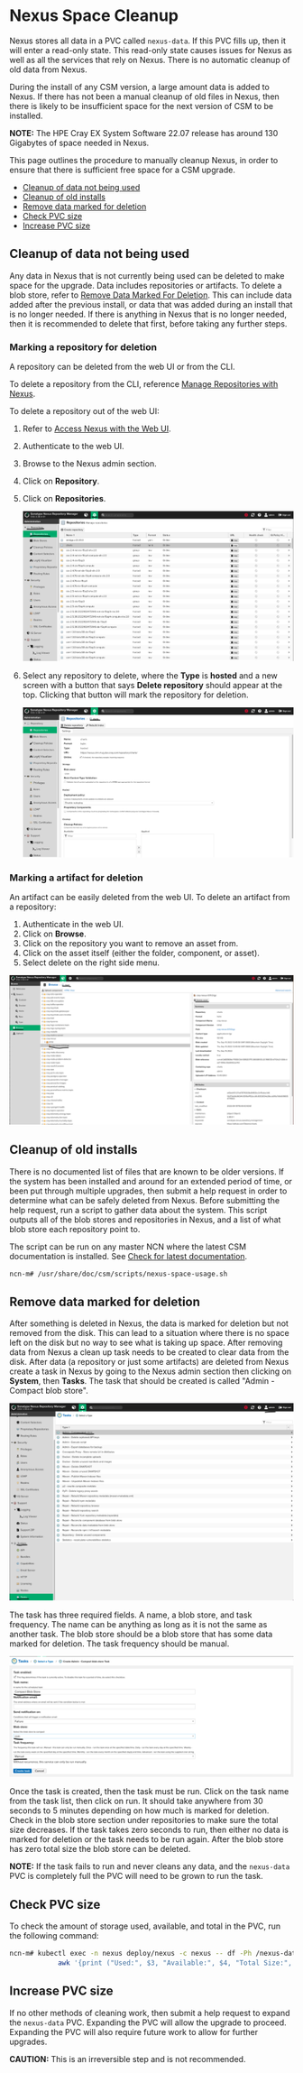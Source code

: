 # Nexus Space Cleanup

Nexus stores all data in a PVC called `nexus-data`. If this PVC fills up, then it will enter a read-only state. This read-only state causes
issues for Nexus as well as all the services that rely on Nexus. There is no automatic cleanup of old data from Nexus.

During the install of any CSM version, a large amount data is added to Nexus. If there has not been a manual cleanup of old files in Nexus,
then there is likely to be insufficient space for the next version of CSM to be installed.

**NOTE:** The HPE Cray EX System Software 22.07 release has around 130 Gigabytes of space needed in Nexus.

This page outlines the procedure to manually cleanup Nexus, in order to ensure that there is sufficient free space for a CSM upgrade.

- [Cleanup of data not being used](#cleanup-of-data-not-being-used)
- [Cleanup of old installs](#cleanup-of-old-installs)
- [Remove data marked for deletion](#remove-data-marked-for-deletion)
- [Check PVC size](#check-pvc-size)
- [Increase PVC size](#increase-pvc-size)

## Cleanup of data not being used

Any data in Nexus that is not currently being used can be deleted to make space for the upgrade. Data includes repositories or artifacts.
To delete a blob store, refer to [Remove Data Marked For Deletion](#remove-data-marked-for-deletion). This can include data added after the
previous install, or data that was added during an install that is no longer needed. If there is anything in Nexus that is no longer needed,
then it is recommended to delete that first, before taking any further steps.

### Marking a repository for deletion

A repository can be deleted from the web UI or from the CLI.

To delete a repository from the CLI, reference
[Manage Repositories with Nexus](Manage_Repositories_with_Nexus.md#delete-a-repository).

To delete a repository out of the web UI:

1. Refer to [Access Nexus with the Web UI](Manage_Repositories_with_Nexus.md#access-nexus-with-the-web-ui).
1. Authenticate to the web UI.
1. Browse to the Nexus admin section.
1. Click on **Repository**.
1. Click on **Repositories**.

   ![Nexus Repository List](../../img/operations/Nexus_Repository_List.png "Nexus Repository List")

1. Select any repository to delete, where the **Type** is **hosted** and a new screen with a button that says
**Delete repository** should appear at the top. Clicking that button will mark the repository for deletion.

   ![Nexus Delete Repository](../../img/operations/Nexus_Delete_Repository.png "Nexus Delete Repository")

### Marking a artifact for deletion

An artifact can be easily deleted from the web UI. To delete an artifact from a repository:

1. Authenticate in the web UI.
1. Click on **Browse**.
1. Click on the repository you want to remove an asset from.
1. Click on the asset itself (either the folder, component, or asset).
1. Select delete on the right side menu.

  ![Nexus Delete Asset](../../img/operations/Nexus_Delete_Asset.png "Nexus Delete Asset")

## Cleanup of old installs

There is no documented list of files that are known to be older versions. If the system has been installed and around for
an extended period of time, or been put through multiple upgrades, then submit a help request in order to determine what can be safely deleted from Nexus.
Before submitting the help request, run a script to gather data about the system. This script outputs all of the blob stores and repositories in
Nexus, and a list of what blob store each repository point to.

The script can be run on any master NCN where the latest CSM documentation is installed. See
[Check for latest documentation](../../update_product_stream/index.md#check-for-latest-documentation).

```bash
ncn-m# /usr/share/doc/csm/scripts/nexus-space-usage.sh
```

## Remove data marked for deletion

After something is deleted in Nexus, the data is marked for deletion but not removed from the disk. This can lead to a situation
where there is no space left on the disk but no way to see what is taking up space. After removing data from Nexus a clean up task needs
to be created to clear data from the disk. After data (a repository or just some artifacts) are deleted from Nexus create a task in Nexus
by going to the Nexus admin section then clicking on **System**, then **Tasks**. The task that should be created is called "Admin - Compact blob store".

  ![Nexus Task Location](../../img/operations/Nexus_Task_Location.png "Nexus Task Location")

The task has three required fields. A name, a blob store, and task frequency. The name can be anything as long as it is not the same as another task.
The blob store should be a blob store that has some data marked for deletion. The task frequency should be manual.

  ![Nexus Create Blob Compact Task](../../img/operations/Nexus_Compact_Task.png "Nexus Create Blob Compact Task")

Once the task is created, then the task must be run. Click on the task name from the task list, then click on run. It should take anywhere from
30 seconds to 5 minutes depending on how much is marked for deletion. Check in the blob store section under repositories to make sure the total size
decreases. If the task takes zero seconds to run, then either no data is marked for deletion or the task needs to be run again. After the blob store has zero
total size the blob store can be deleted.

**NOTE:** If the task fails to run and never cleans any data, and the `nexus-data` PVC is completely full the PVC will need to be grown to run the task.

## Check PVC size

To check the amount of storage used, available, and total in the PVC, run the following command:

```bash
ncn-m# kubectl exec -n nexus deploy/nexus -c nexus -- df -Ph /nexus-data | grep '/nexus-data' |
            awk '{print ("Used:", $3, "Available:", $4, "Total Size:", $2)}'
```

## Increase PVC size

If no other methods of cleaning work, then submit a help request to expand the `nexus-data` PVC. Expanding the PVC will allow the upgrade
to proceed. Expanding the PVC will also require future work to allow for further upgrades.

**CAUTION:** This is an irreversible step and is not recommended.
